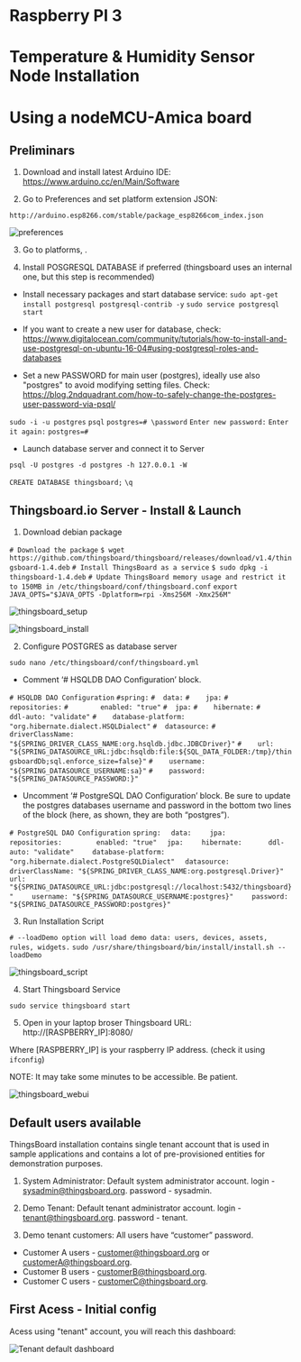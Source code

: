 # Raspberry PI 3
# Temperature & Humidity Sensor Node Installation
# Using a nodeMCU-Amica board

## Preliminars

1. Download and install latest Arduino IDE: https://www.arduino.cc/en/Main/Software

2. Go to Preferences and set platform extension JSON:

`http://arduino.esp8266.com/stable/package_esp8266com_index.json`

![preferences](https://github.com/Kike-Ramirez/workshop-iot-creativecodingmadrid/blob/master/IOT_node_mcu_dht22/images/arduino_ide_setup.jpg)

3. Go to platforms, .

4. Install POSGRESQL DATABASE if preferred (thingsboard uses an internal one, but this step is recommended)

* Install necessary packages and start database service:
`sudo apt-get install postgresql postgresql-contrib -y`
`sudo service postgresql start`

* If you want to create a new user for database, check: https://www.digitalocean.com/community/tutorials/how-to-install-and-use-postgresql-on-ubuntu-16-04#using-postgresql-roles-and-databases

* Set a new PASSWORD for main user (postgres), ideally use also "postgres" to avoid modifying setting files. Check: https://blog.2ndquadrant.com/how-to-safely-change-the-postgres-user-password-via-psql/

`sudo -i -u postgres`
`psql`
`postgres=# \password`
`Enter new password:`
`Enter it again:`
`postgres=#`

* Launch database server and connect it to Server

`psql -U postgres -d postgres -h 127.0.0.1 -W`

`CREATE DATABASE thingsboard;`
`\q`



## Thingsboard.io Server - Install & Launch

1. Download debian package

`# Download the package`
`$ wget https://github.com/thingsboard/thingsboard/releases/download/v1.4/thingsboard-1.4.deb`
`# Install ThingsBoard as a service`
`$ sudo dpkg -i thingsboard-1.4.deb`
`# Update ThingsBoard memory usage and restrict it to 150MB in /etc/thingsboard/conf/thingsboard.conf`
`export JAVA_OPTS="$JAVA_OPTS -Dplatform=rpi -Xms256M -Xmx256M" ` 

![thingsboard_setup](https://github.com/Kike-Ramirez/workshop-iot-creativecodingmadrid/blob/master/IOT_backend_raspi3/images/thingsboard_download.png)

![thingsboard_install](https://github.com/Kike-Ramirez/workshop-iot-creativecodingmadrid/blob/master/IOT_backend_raspi3/images/thingsboard_install.png)

2. Configure POSTGRES as database server

`sudo nano /etc/thingsboard/conf/thingsboard.yml`

* Comment ‘# HSQLDB DAO Configuration’ block.

`# HSQLDB DAO Configuration`
`#spring:`
`#  data:`
`#    jpa:`
`#      repositories:`
`#        enabled: "true"`
`#  jpa:`
`#    hibernate:`
`#      ddl-auto: "validate"`
`#    database-platform: "org.hibernate.dialect.HSQLDialect"`
`#  datasource:`
`#    driverClassName: "${SPRING_DRIVER_CLASS_NAME:org.hsqldb.jdbc.JDBCDriver}"`
`#    url: "${SPRING_DATASOURCE_URL:jdbc:hsqldb:file:${SQL_DATA_FOLDER:/tmp}/thingsboardDb;sql.enforce_size=false}"`
`#    username: "${SPRING_DATASOURCE_USERNAME:sa}"`
`#    password: "${SPRING_DATASOURCE_PASSWORD:}"`

* Uncomment ‘# PostgreSQL DAO Configuration’ block. Be sure to update the postgres databases username and password in the bottom two lines of the block (here, as shown, they are both “postgres”).

`# PostgreSQL DAO Configuration`
`spring:`
`  data:`
`    jpa:`
`      repositories:`
`        enabled: "true"`
`  jpa:`
`    hibernate:`
`      ddl-auto: "validate"`
`    database-platform: "org.hibernate.dialect.PostgreSQLDialect"`
`  datasource:`
`    driverClassName: "${SPRING_DRIVER_CLASS_NAME:org.postgresql.Driver}"`
`    url: "${SPRING_DATASOURCE_URL:jdbc:postgresql://localhost:5432/thingsboard}"`
`    username: "${SPRING_DATASOURCE_USERNAME:postgres}"`
`    password: "${SPRING_DATASOURCE_PASSWORD:postgres}"`

3. Run Installation Script

`# --loadDemo option will load demo data: users, devices, assets, rules, widgets.`
`sudo /usr/share/thingsboard/bin/install/install.sh --loadDemo`

![thingsboard_script](https://github.com/Kike-Ramirez/workshop-iot-creativecodingmadrid/blob/master/IOT_backend_raspi3/images/thingsboard_launch.png)

4. Start Thingsboard Service

`sudo service thingsboard start`

5. Open in your laptop broser Thingsboard URL: http://[RASPBERRY_IP]:8080/

Where [RASPBERRY_IP] is your raspberry IP address. (check it using `ifconfig`)

NOTE: It may take some minutes to be accessible. Be patient.

![thingsboard_webui](https://github.com/Kike-Ramirez/workshop-iot-creativecodingmadrid/blob/master/IOT_backend_raspi3/images/thingsboard_webui.png)


## Default users available

ThingsBoard installation contains single tenant account that is used in sample applications and contains a lot of pre-provisioned entities for demonstration purposes.

1. System Administrator: Default system administrator account.
login - sysadmin@thingsboard.org.
password - sysadmin.

2. Demo Tenant: Default tenant administrator account.
login - tenant@thingsboard.org.
password - tenant.

3. Demo tenant customers: All users have “customer” password.
* Customer A users - customer@thingsboard.org or customerA@thingsboard.org.
* Customer B users - customerB@thingsboard.org.
* Customer C users - customerC@thingsboard.org.

## First Acess - Initial config
Acess using "tenant" account, you will reach this dashboard:

![Tenant default dashboard](https://github.com/Kike-Ramirez/workshop-iot-creativecodingmadrid/blob/master/IOT_backend_raspi3/images/thingsboard_tenant_dashboard.png)

